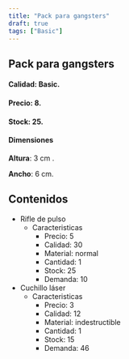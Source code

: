```yaml
---
title: "Pack para gangsters"
draft: true
tags: ["Basic"]
---
```

## Pack para gangsters
#### Calidad: Basic.
#### Precio: 8.
#### Stock: 25.
#### Dimensiones
**Altura**: 3 cm .

**Ancho**: 6 cm.
## Contenidos
- Rifle de pulso
    - Caracteristicas
        - Precio: 5
        - Calidad: 30
        - Material: normal
        - Cantidad: 1
        - Stock: 25
        - Demanda: 10
- Cuchillo láser
    - Caracteristicas
        - Precio: 3
        - Calidad: 12
        - Material: indestructible
        - Cantidad: 1
        - Stock: 15
        - Demanda: 46
